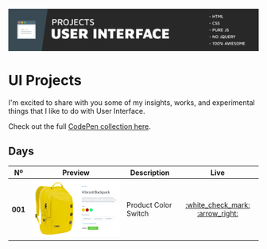 <p align="center">
<a href="http://codepen.io/collection/DNzmyZ/" target="_blank">
<img src="resources/images/ui-github-header.jpg">
</a>
</p>

# UI Projects

I'm excited to share with you some of my insights, works, and experimental things that I like to do with User Interface.

Check out the full [CodePen collection here](http://codepen.io/collection/DNzmyZ/).

## Days
<table>
    <thead>
        <tr>
            <th>Nº</th>
            <th>Preview</th>
            <th>Description</th>
            <th>Live</th>
        </tr>
    </thead>
    <tbody>
        <tr>
            <td><strong>001</strong></td>
            <td><img src="resources/images/thumbnail/ui-001.png"></img></td>
            <td>Product Color Switch</td>
            <td align="center"><a href="https://codepen.io/MichaelAlves/full/zwvxoQ/" target="_blank">:white_check_mark: :arrow_right:</a></td>
        </tr>
    </tbody>
</table>

<div style="clear:both"></div>
